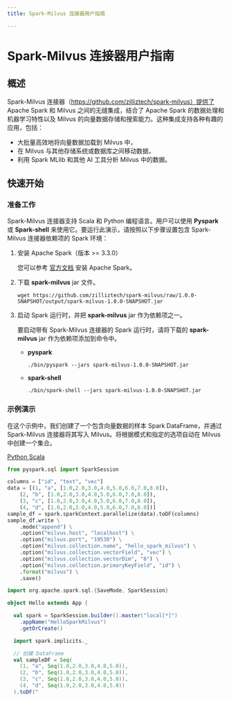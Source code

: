 ```yaml
---
title: Spark-Milvus 连接器用户指南

---
```


# Spark-Milvus 连接器用户指南

## 概述

Spark-Milvus 连接器（https://github.com/zilliztech/spark-milvus）提供了 Apache Spark 和 Milvus 之间的无缝集成，结合了 Apache Spark 的数据处理和机器学习特性以及 Milvus 的向量数据存储和搜索能力。这种集成支持各种有趣的应用，包括：

- 大批量高效地将向量数据加载到 Milvus 中，
- 在 Milvus 与其他存储系统或数据库之间移动数据，
- 利用 Spark MLlib 和其他 AI 工具分析 Milvus 中的数据。

## 快速开始

### 准备工作

Spark-Milvus 连接器支持 Scala 和 Python 编程语言。用户可以使用 **Pyspark** 或 **Spark-shell** 来使用它。要运行此演示，请按照以下步骤设置包含 Spark-Milvus 连接器依赖项的 Spark 环境：

1. 安装 Apache Spark（版本 >= 3.3.0）

    您可以参考 [官方文档](https://spark.apache.org/docs/latest/) 安装 Apache Spark。

2. 下载 **spark-milvus** jar 文件。

    ```
    wget https://github.com/zilliztech/spark-milvus/raw/1.0.0-SNAPSHOT/output/spark-milvus-1.0.0-SNAPSHOT.jar
    ```

3. 启动 Spark 运行时，并把 **spark-milvus** jar 作为依赖项之一。

    要启动带有 Spark-Milvus 连接器的 Spark 运行时，请将下载的 **spark-milvus** jar 作为依赖项添加到命令中。

    - **pyspark**

        ```
        ./bin/pyspark --jars spark-milvus-1.0.0-SNAPSHOT.jar
        ```

    - **spark-shell**

        ```
        ./bin/spark-shell --jars spark-milvus-1.0.0-SNAPSHOT.jar
        ```

### 示例演示

在这个示例中，我们创建了一个包含向量数据的样本 Spark DataFrame，并通过 Spark-Milvus 连接器将其写入 Milvus。将根据模式和指定的选项自动在 Milvus 中创建一个集合。

<div class="multipleCode">
  <a href="#python">Python </a>
  <a href="#scala">Scala</a>
</div>

```python
from pyspark.sql import SparkSession

columns = ["id", "text", "vec"]
data = [(1, "a", [1.0,2.0,3.0,4.0,5.0,6.0,7.0,8.0]),
    (2, "b", [1.0,2.0,3.0,4.0,5.0,6.0,7.0,8.0]),
    (3, "c", [1.0,2.0,3.0,4.0,5.0,6.0,7.0,8.0]),
    (4, "d", [1.0,2.0,3.0,4.0,5.0,6.0,7.0,8.0])]
sample_df = spark.sparkContext.parallelize(data).toDF(columns)
sample_df.write \
    .mode("append") \
    .option("milvus.host", "localhost") \
    .option("milvus.port", "19530") \
    .option("milvus.collection.name", "hello_spark_milvus") \
    .option("milvus.collection.vectorField", "vec") \
    .option("milvus.collection.vectorDim", "8") \
    .option("milvus.collection.primaryKeyField", "id") \
    .format("milvus") \
    .save()
```

```scala
import org.apache.spark.sql.{SaveMode, SparkSession}

object Hello extends App {

  val spark = SparkSession.builder().master("local[*]")
    .appName("HelloSparkMilvus")
    .getOrCreate()

  import spark.implicits._

  // 创建 DataFrame
  val sampleDF = Seq(
    (1, "a", Seq(1.0,2.0,3.0,4.0,5.0)),
    (2, "b", Seq(1.0,2.0,3.0,4.0,5.0)),
    (3, "c", Seq(1.0,2.0,3.0,4.0,5.0)),
    (4, "d", Seq(1.0,2.0,3.0,4.0,5.0))
  ).toDF("
